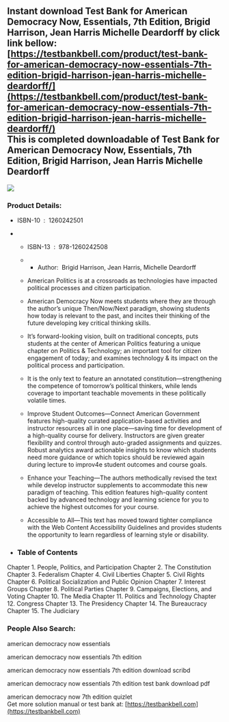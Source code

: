 Instant download **Test Bank for American Democracy Now, Essentials, 7th Edition, Brigid Harrison, Jean Harris Michelle Deardorff** by click link bellow:  
[https://testbankbell.com/product/test-bank-for-american-democracy-now-essentials-7th-edition-brigid-harrison-jean-harris-michelle-deardorff/](https://testbankbell.com/product/test-bank-for-american-democracy-now-essentials-7th-edition-brigid-harrison-jean-harris-michelle-deardorff/)  
This is completed downloadable of Test Bank for American Democracy Now, Essentials, 7th Edition, Brigid Harrison, Jean Harris Michelle Deardorff
------------------------------------------------------------------------------------------------------------------------------------------------


![](https://testbankbell.com/wp-content/uploads/2023/05/9781260395792_TestBank.jpeg)
### Product Details:


* ISBN-10 ‏ : ‎ 1260242501
* * ISBN-13 ‏ : ‎ 978-1260242508
  * * Author:  Brigid Harrison, Jean Harris, Michelle Deardorff
   
  * American Politics is at a crossroads as technologies have impacted political processes and citizen participation.
 
  * American Democracy Now meets students where they are through the author’s unique Then/Now/Next paradigm, showing students how today is relevant to the past, and incites their thinking of the future developing key critical thinking skills.
 
  * It’s forward-looking vision, built on traditional concepts, puts students at the center of American Politics featuring a unique chapter on Politics & Technology; an important tool for citizen engagement of today; and examines technology & its impact on the political process and participation.
 
  * It is the only text to feature an annotated constitution―strengthening the competence of tomorrow’s political thinkers, while lends coverage to important teachable movements in these politically volatile times.
 
  * Improve Student Outcomes―Connect American Government features high-quality curated application-based activities and instructor resources all in one place―saving time for development of a high-quality course for delivery. Instructors are given greater flexibility and control through auto-graded assignments and quizzes. Robust analytics award actionable insights to know which students need more guidance or which topics should be reviewed again during lecture to improv4e student outcomes and course goals.
 
  * Enhance your Teaching―The authors methodically revised the text while develop instructor supplements to accommodate this new paradigm of teaching. This edition features high-quality content backed by advanced technology and learning science for you to achieve the highest outcomes for your course.
 
  * Accessible to All―This text has moved toward tighter compliance with the Web Content Accessibility Guidelines and provides students the opportunity to learn regardless of learning style or disability.
 
* ### Table of Contents

Chapter 1. People, Politics, and Participation
Chapter 2. The Constitution
Chapter 3. Federalism
Chapter 4. Civil Liberties
Chapter 5. Civil Rights
Chapter 6. Political Socialization and Public Opinion
Chapter 7. Interest Groups
Chapter 8. Political Parties
Chapter 9. Campaigns, Elections, and Voting
Chapter 10. The Media
Chapter 11. Politics and Technology
Chapter 12. Congress
Chapter 13. The Presidency
Chapter 14. The Bureaucracy
Chapter 15. The Judiciary


 ### People Also Search:


 american democracy now essentials

 american democracy now essentials 7th edition

 american democracy now essentials 7th edition download scribd

 american democracy now essentials 7th edition test bank download pdf

 american democracy now 7th edition quizlet  
  Get more solution manual or test bank at: [https://testbankbell.com](https://testbankbell.com)

